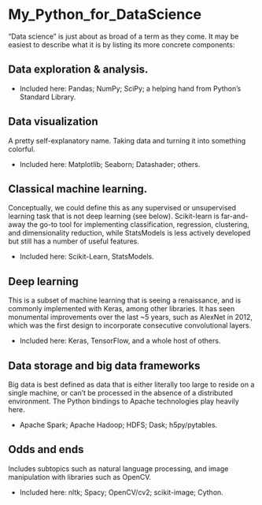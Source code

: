 # My_Python_for_DataScience
“Data science” is just about as broad of a term as they come. It may be easiest to describe what it is by listing its more concrete components:

## Data exploration & analysis.

- Included here: Pandas; NumPy; SciPy; a helping hand from Python’s Standard Library.

## Data visualization

A pretty self-explanatory name. Taking data and turning it into something colorful.

- Included here: Matplotlib; Seaborn; Datashader; others.

## Classical machine learning. 

Conceptually, we could define this as any supervised or unsupervised learning task that is not deep learning (see below). Scikit-learn is far-and-away the go-to tool for implementing classification, regression, clustering, and dimensionality reduction, while StatsModels is less actively developed but still has a number of useful features.

- Included here: Scikit-Learn, StatsModels.

## Deep learning

This is a subset of machine learning that is seeing a renaissance, and is commonly implemented with Keras, among other libraries. It has seen monumental improvements over the last ~5 years, such as AlexNet in 2012, which was the first design to incorporate consecutive convolutional layers.

- Included here: Keras, TensorFlow, and a whole host of others.

## Data storage and big data frameworks

Big data is best defined as data that is either literally too large to reside on a single machine, or can’t be processed in the absence of a distributed environment. The Python bindings to Apache technologies play heavily here.

- Apache Spark; Apache Hadoop; HDFS; Dask; h5py/pytables.

## Odds and ends
Includes subtopics such as natural language processing, and image manipulation with libraries such as OpenCV.

- Included here: nltk; Spacy; OpenCV/cv2; scikit-image; Cython.
